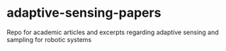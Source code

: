 # adaptive-sensing-papers
Repo for academic articles and excerpts regarding adaptive sensing and sampling for robotic systems
